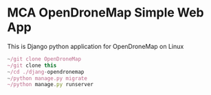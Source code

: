 # MCA OpenDroneMap Simple Web App
This is Django python application for OpenDroneMap on Linux
```javascript
~/git clone OpenDroneMap
~/git clone this
~/cd ./djang-opendronemap
~/python manage.py migrate
~/python manage.py runserver
